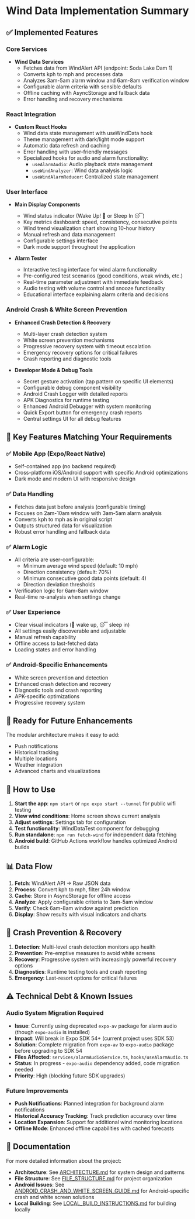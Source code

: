 # Wind Data Implementation Summary

## ✅ Implemented Features

### Core Services
- **Wind Data Services**
  - Fetches data from WindAlert API (endpoint: Soda Lake Dam 1)
  - Converts kph to mph and processes data
  - Analyzes 3am-5am alarm window and 6am-8am verification window
  - Configurable alarm criteria with sensible defaults
  - Offline caching with AsyncStorage and fallback data
  - Error handling and recovery mechanisms

### React Integration
- **Custom React Hooks**
  - Wind data state management with useWindData hook
  - Theme management with dark/light mode support
  - Automatic data refresh and caching
  - Error handling with user-friendly messages
  - Specialized hooks for audio and alarm functionality:
    - `useAlarmAudio`: Audio playback state management
    - `useWindAnalyzer`: Wind data analysis logic
    - `useWindAlarmReducer`: Centralized state management

### User Interface
- **Main Display Components**
  - Wind status indicator (Wake Up! 🌊 or Sleep In 😴)
  - Key metrics dashboard: speed, consistency, consecutive points
  - Wind trend visualization chart showing 10-hour history
  - Manual refresh and data management
  - Configurable settings interface
  - Dark mode support throughout the application
  
- **Alarm Tester**
  - Interactive testing interface for wind alarm functionality
  - Pre-configured test scenarios (good conditions, weak winds, etc.)
  - Real-time parameter adjustment with immediate feedback
  - Audio testing with volume control and snooze functionality
  - Educational interface explaining alarm criteria and decisions

### Android Crash & White Screen Prevention
- **Enhanced Crash Detection & Recovery**
  - Multi-layer crash detection system
  - White screen prevention mechanisms
  - Progressive recovery system with timeout escalation
  - Emergency recovery options for critical failures
  - Crash reporting and diagnostic tools

- **Developer Mode & Debug Tools**
  - Secret gesture activation (tap pattern on specific UI elements)
  - Configurable debug component visibility
  - Android Crash Logger with detailed reports
  - APK Diagnostics for runtime testing
  - Enhanced Android Debugger with system monitoring
  - Quick Export button for emergency crash reports
  - Central settings UI for all debug features

## 🎯 Key Features Matching Your Requirements

### ✅ Mobile App (Expo/React Native)
- Self-contained app (no backend required)
- Cross-platform iOS/Android support with specific Android optimizations
- Dark mode and modern UI with responsive design

### ✅ Data Handling
- Fetches data just before analysis (configurable timing)
- Focuses on 2am-10am window with 3am-5am alarm analysis
- Converts kph to mph as in original script
- Outputs structured data for visualization
- Robust error handling and fallback data

### ✅ Alarm Logic
- All criteria are user-configurable:
  - Minimum average wind speed (default: 10 mph)
  - Direction consistency (default: 70%)
  - Minimum consecutive good data points (default: 4)
  - Direction deviation thresholds
- Verification logic for 6am-8am window
- Real-time re-analysis when settings change

### ✅ User Experience
- Clear visual indicators (🌊 wake up, 😴 sleep in)
- All settings easily discoverable and adjustable
- Manual refresh capability
- Offline access to last-fetched data
- Loading states and error handling

### ✅ Android-Specific Enhancements
- White screen prevention and detection
- Enhanced crash detection and recovery
- Diagnostic tools and crash reporting
- APK-specific optimizations
- Progressive recovery system

## 🚀 Ready for Future Enhancements

The modular architecture makes it easy to add:
- Push notifications
- Historical tracking
- Multiple locations
- Weather integration
- Advanced charts and visualizations

## 📱 How to Use

1. **Start the app**: `npm start` or `npx expo start --tunnel` for public wifi testing
2. **View wind conditions**: Home screen shows current analysis
3. **Adjust settings**: Settings tab for configuration
4. **Test functionality**: WindDataTest component for debugging
5. **Run standalone**: `npm run fetch-wind` for independent data fetching
6. **Android build**: GitHub Actions workflow handles optimized Android builds

## 📊 Data Flow

1. **Fetch**: WindAlert API → Raw JSON data
2. **Process**: Convert kph to mph, filter 24h window
3. **Cache**: Store in AsyncStorage for offline access
4. **Analyze**: Apply configurable criteria to 3am-5am window
5. **Verify**: Check 6am-8am window against prediction
6. **Display**: Show results with visual indicators and charts

## 🔧 Crash Prevention & Recovery

1. **Detection**: Multi-level crash detection monitors app health
2. **Prevention**: Pre-emptive measures to avoid white screens
3. **Recovery**: Progressive system with increasingly powerful recovery options
4. **Diagnostics**: Runtime testing tools and crash reporting
5. **Emergency**: Last-resort options for critical failures

## ⚠️ Technical Debt & Known Issues

### Audio System Migration Required
- **Issue**: Currently using deprecated `expo-av` package for alarm audio (though `expo-audio` is installed)
- **Impact**: Will break in Expo SDK 54+ (current project uses SDK 53)
- **Solution**: Complete migration from `expo-av` to `expo-audio` package before upgrading to SDK 54
- **Files Affected**: `services/alarmAudioService.ts`, `hooks/useAlarmAudio.ts`
- **Status**: In progress - `expo-audio` dependency added, code migration needed
- **Priority**: High (blocking future SDK upgrades)

### Future Improvements
- **Push Notifications**: Planned integration for background alarm notifications
- **Historical Accuracy Tracking**: Track prediction accuracy over time
- **Location Expansion**: Support for additional wind monitoring locations
- **Offline Mode**: Enhanced offline capabilities with cached forecasts

## 📑 Documentation

For more detailed information about the project:
- **Architecture**: See [ARCHITECTURE.md](./ARCHITECTURE.md) for system design and patterns
- **File Structure**: See [FILE_STRUCTURE.md](./FILE_STRUCTURE.md) for project organization
- **Android Issues**: See [ANDROID_CRASH_AND_WHITE_SCREEN_GUIDE.md](./ANDROID_CRASH_AND_WHITE_SCREEN_GUIDE.md) for Android-specific crash and white screen solutions
- **Local Building**: See [LOCAL_BUILD_INSTRUCTIONS.md](./LOCAL_BUILD_INSTRUCTIONS.md) for building locally
